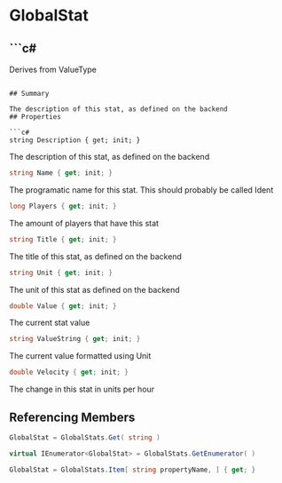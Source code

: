 # GlobalStat

## ```c#
Derives from ValueType
```

## Summary

The description of this stat, as defined on the backend
## Properties

```c#
string Description { get; init; } 
```
The description of this stat, as defined on the backend
```c#
string Name { get; init; } 
```
The programatic name for this stat. This should probably be called Ident
```c#
long Players { get; init; } 
```
The amount of players that have this stat
```c#
string Title { get; init; } 
```
The title of this stat, as defined on the backend
```c#
string Unit { get; init; } 
```
The unit of this stat as defined on the backend
```c#
double Value { get; init; } 
```
The current stat value
```c#
string ValueString { get; init; } 
```
The current value formatted using Unit
```c#
double Velocity { get; init; } 
```
The change in this stat in units per hour
## Referencing Members

```c#
GlobalStat = GlobalStats.Get( string ) 
```
```c#
virtual IEnumerator<GlobalStat> = GlobalStats.GetEnumerator( ) 
```
```c#
GlobalStat = GlobalStats.Item[ string propertyName, ] { get; } 
```
